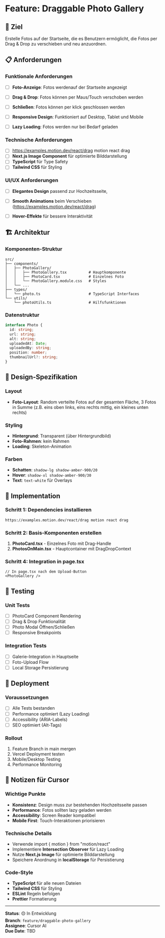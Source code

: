 # Feature: Draggable Photo Gallery

## 🎯 Ziel
Erstelle Fotos auf der Startseite, die es Benutzern ermöglicht, die Fotos per Drag & Drop zu verschieben und neu anzuordnen.

## 📋 Anforderungen

### Funktionale Anforderungen
- [ ] **Foto-Anzeige**:  Fotos werdenauf der Startseite angezeigt
- [ ] **Drag & Drop**: Fotos können per Maus/Touch verschoben werden
- [ ] **Schließen**: Fotos können per klick geschlossen werden 
- [ ] **Responsive Design**: Funktioniert auf Desktop, Tablet und Mobile
- [ ] **Lazy Loading**: Fotos werden nur bei Bedarf geladen


### Technische Anforderungen
- [ ] https://examples.motion.dev/react/drag motion react drag 
- [ ] **Next.js Image Component** für optimierte Bilddarstellung
- [ ] **TypeScript** für Type Safety
- [ ] **Tailwind CSS** für Styling

### UI/UX Anforderungen
- [ ] **Elegantes Design** passend zur Hochzeitsseite,
- [ ] **Smooth Animations** beim Verschieben (https://examples.motion.dev/react/drag)
- [ ] **Hover-Effekte** für bessere Interaktivität


## 🏗️ Architektur

### Komponenten-Struktur
```
src/
├── components/
│   ├── PhotoGallery/
│   │   ├── PhotoGallery.tsx          # Hauptkomponente
│   │   ├── PhotoCard.tsx             # Einzelnes Foto
│   │   └── PhotoGallery.module.css   # Styles
│   └── ...
├── types/
│   └── photo.ts                      # TypeScript Interfaces
└── utils/
    └── photoUtils.ts                 # Hilfsfunktionen
```

### Datenstruktur
```typescript
interface Photo {
  id: string;
  url: string;
  alt: string;
  uploadedAt: Date;
  uploadedBy: string;
  position: number;
  thumbnailUrl?: string;
}
```

## 🎨 Design-Spezifikation

### Layout
- **Foto-Layout**: Random verteilte Fotos auf der gesamten Fläche, 3 Fotos in Summe (z.B. eins oben links, eins rechts mittig, ein kleines unten rechts)

### Styling
- **Hintergrund**: Transparent (über Hintergrundbild)
- **Foto-Rahmen**: kein Rahmen
- **Loading**: Skeleton-Animation

### Farben
- **Schatten**: `shadow-lg shadow-amber-900/20`
- **Hover**: `shadow-xl shadow-amber-900/30`
- **Text**: `text-white` für Overlays

## 🔧 Implementation

### Schritt 1: Dependencies installieren
```bash
https://examples.motion.dev/react/drag motion react drag 
```

### Schritt 2: Basis-Komponenten erstellen
1. **PhotoCard.tsx** - Einzelnes Foto mit Drag-Handle
2. **PhotosOnMain.tsx** - Hauptcontainer mit DragDropContext



### Schritt 4: Integration in page.tsx
```tsx
// In page.tsx nach dem Upload-Button
<PhotoGallery />
```


## 🧪 Testing

### Unit Tests
- [ ] PhotoCard Component Rendering
- [ ] Drag & Drop Funktionalität
- [ ] Photo Modal Öffnen/Schließen
- [ ] Responsive Breakpoints

### Integration Tests
- [ ] Galerie-Integration in Hauptseite
- [ ] Foto-Upload Flow
- [ ] Local Storage Persistierung

## 🚀 Deployment

### Voraussetzungen
- [ ] Alle Tests bestanden
- [ ] Performance optimiert (Lazy Loading)
- [ ] Accessibility (ARIA-Labels)
- [ ] SEO optimiert (Alt-Tags)

### Rollout
1. Feature Branch in main mergen 
2. Vercel Deployment testen
3. Mobile/Desktop Testing
4. Performance Monitoring

## 📝 Notizen für Cursor

### Wichtige Punkte
- **Konsistenz**: Design muss zur bestehenden Hochzeitsseite passen
- **Performance**: Fotos sollten lazy geladen werden
- **Accessibility**: Screen Reader kompatibel
- **Mobile First**: Touch-Interaktionen priorisieren

### Technische Details
- Verwende import { motion } from "motion/react" 
- Implementiere **Intersection Observer** für Lazy Loading
- Nutze **Next.js Image** für optimierte Bilddarstellung
- Speichere Anordnung in **localStorage** für Persistierung

### Code-Style
- **TypeScript** für alle neuen Dateien
- **Tailwind CSS** für Styling
- **ESLint** Regeln befolgen
- **Prettier** Formatierung

---

**Status**: 🟡 In Entwicklung  
**Branch**: `feature/draggable-photo-gallery`  
**Assignee**: Cursor AI  
**Due Date**: TBD 